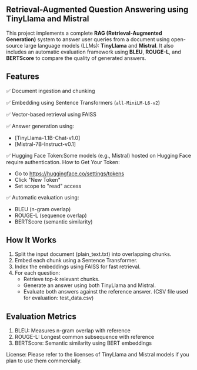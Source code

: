 ## Retrieval-Augmented Question Answering using TinyLlama and Mistral

This project implements a complete **RAG (Retrieval-Augmented Generation)** system to answer user queries from a document using 
open-source large language models (LLMs): **TinyLlama** and **Mistral**. It also includes an automatic evaluation framework using 
**BLEU**, **ROUGE-L**, and **BERTScore** to compare the quality of generated answers.

## Features
✅ Document ingestion and chunking

✅ Embedding using Sentence Transformers (`all-MiniLM-L6-v2`)

✅ Vector-based retrieval using FAISS

✅ Answer generation using:
  - [TinyLlama-1.1B-Chat-v1.0]
  - [Mistral-7B-Instruct-v0.1]

✅ Hugging Face Token:Some models (e.g., Mistral) hosted on Hugging Face require authentication.
  How to Get Your Token:
  - Go to https://huggingface.co/settings/tokens
  - Click "New Token"
  - Set scope to "read" access

✅ Automatic evaluation using:
  - BLEU (n-gram overlap)
  - ROUGE-L (sequence overlap)
  - BERTScore (semantic similarity)

## How It Works
1. Split the input document (plain_text.txt) into overlapping chunks.
2. Embed each chunk using a Sentence Transformer.
3. Index the embeddings using FAISS for fast retrieval.
4. For each question:
   - Retrieve top-k relevant chunks.
   - Generate an answer using both TinyLlama and Mistral.
   - Evaluate both answers against the reference answer. (CSV file used for evaluation: test_data.csv)

## Evaluation Metrics

1. BLEU:	Measures n-gram overlap with reference
2. ROUGE-L:	Longest common subsequence with reference
3. BERTScore:	Semantic similarity using BERT embeddings

License: Please refer to the licenses of TinyLlama and Mistral models if you plan to use them commercially.
